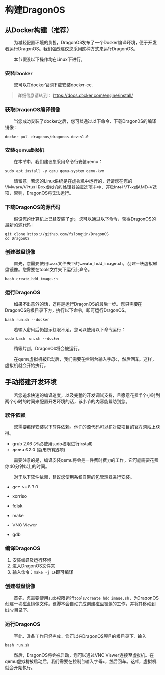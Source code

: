 # 构建DragonOS

## 从Docker构建（推荐）

&emsp;&emsp;为减轻配置环境的负担，DragonOS发布了一个Docker编译环境，便于开发者运行DragonOS。我们强烈建议您采用这种方式来运行DragonOS。

&emsp;&emsp;本节假设以下操作均在Linux下进行。

### 安装Docker

&emsp;&emsp;您可以在docker官网下载安装docker-ce.

> 详细信息请转到： https://docs.docker.com/engine/install/

### 获取DragonOS编译镜像

&emsp;&emsp;当您成功安装了docker之后，您可以通过以下命令，下载DragonOS的编译镜像：

```shell
docker pull dragonos/dragonos-dev:v1.0
```

### 安装qemu虚拟机

&emsp;&emsp;在本节中，我们建议您采用命令行安装qemu：

```shell
sudo apt install -y qemu qemu-system qemu-kvm
```

&emsp;&emsp;请留意，若您的Linux系统是在虚拟机中运行的，还请您在您的VMware/Virtual Box虚拟机的处理器设置选项卡中，开启Intel VT-x或AMD-V选项，否则，DragonOS将无法运行。

### 下载DragonOS的源代码

&emsp;&emsp;假设您的计算机上已经安装了git，您可以通过以下命令，获得DragonOS的最新的源代码：

```shell
git clone https://github.com/fslongjin/DragonOS
cd DragonOS
```

### 创建磁盘镜像

&emsp;&emsp;首先，您需要使用tools文件夹下的create_hdd_image.sh，创建一块虚拟磁盘镜像。您需要在tools文件夹下运行此命令。

```shell
bash create_hdd_image.sh
```

### 运行DragonOS

&emsp;&emsp;如果不出意外的话，这将是运行DragonOS的最后一步。您只需要在DragonOS的根目录下方，执行以下命令，即可运行DragonOS。

```shell
bash run.sh --docker
```

&emsp;&emsp;若输入密码后仍提示权限不足，您可以使用以下命令运行：

```shell
sudo bash run.sh --docker
```

&emsp;&emsp;稍等片刻，DragonOS将会被运行。

&emsp;&emsp;在qemu虚拟机被启动后，我们需要在控制台输入字母`c`，然后回车。这样，虚拟机就会开始执行。



## 手动搭建开发环境

&emsp;&emsp;若您追求快速的编译速度，以及完整的开发调试支持，且愿意花费半个小时到两个小时的时间来配置开发环境的话，该小节的内容能帮助到您。

### 软件依赖

&emsp;&emsp;您需要编译安装以下软件依赖。他们的源代码可以在对应项目的官方网站上获得。

- grub 2.06 (不必使用sudo权限进行install)
- qemu 6.2.0 (启用所有选项)

&emsp;&emsp;需要注意的是，编译安装qemu将会是一件费时费力的工作，它可能需要花费你40分钟以上的时间。

&emsp;&emsp;对于以下软件依赖，建议您使用系统自带的包管理器进行安装。

- gcc >= 8.3.0

- xorriso

- fdisk

- make

- VNC Viewer

- gdb



### 编译DragonOS

1. 安装编译及运行环境
2. 进入DragonOS文件夹
3. 输入命令：`make -j 16`即可编译



### 创建磁盘镜像

&emsp;&emsp;首先，您需要使用`sudo`权限运行`tools/create_hdd_image.sh`，为DragonOS创建一块磁盘镜像文件。该脚本会自动完成创建磁盘镜像的工作，并将其移动到`bin/`目录下。

### 运行DragonOS

&emsp;&emsp;至此，准备工作已经完成，您可以在DragonOS项目的根目录下，输入

```shell
bash run.sh
```

&emsp;&emsp;然后，DragonOS将会被启动，您可以通过VNC Viewer连接至虚拟机。在qemu虚拟机被启动后，我们需要在控制台输入字母`c`，然后回车。这样，虚拟机就会开始执行。
